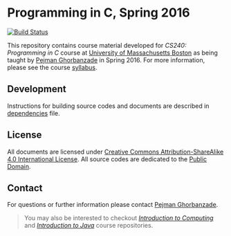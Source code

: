 # Programming in C, Spring 2016

[![Build Status](https://secure.travis-ci.org/ghorbanzade/UMB-CS240-2016S.svg?branch=master)](http://travis-ci.org/ghorbanzade/UMB-CS240-2016S)

This repository contains course material developed for *CS240: Programming in C* course at [University of Massachusetts Boston] as being taught by [Pejman Ghorbanzade] in Spring 2016.
For more information, please see the course [syllabus].

## Development
Instructions for building source codes and documents are described in [dependencies] file.

## License
All documents are licensed under [Creative Commons Attribution-ShareAlike 4.0 International License].
All source codes are dedicated to the [Public Domain].

## Contact
For questions or further information please contact [Pejman Ghorbanzade].

> You may also be interested to checkout _[Introduction to Computing]_ and _[Introduction to Java]_ course repositories.

[University of Massachusetts Boston]: http://www.umb.edu
[Pejman Ghorbanzade]: http://www.ghorbanzade.com
[syllabus]: https://github.com/ghorbanzade/UMB-CS240-2016S/blob/master/src/main/md/syllabus.md
[dependencies]: https://github.com/ghorbanzade/UMB-CS240-2016S/blob/master/src/main/md/dependencies.md
[Creative Commons Attribution-ShareAlike 4.0 International License]: https://github.com/ghorbanzade/UMB-CS240-2016S/blob/master/LICENSE
[Public Domain]: http://en.wikipedia.org/wiki/Public_Domain
[Introduction to Computing]: https://github.com/ghorbanzade/UMB-CS110-2015S
[Introduction to Java]: https://github.com/ghorbanzade/UMB-CS114-2015F
